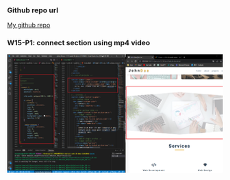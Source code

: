 ### Github repo url

[My github repo](https://github.com/anan826/1111-sweb-1N-demo-211410658.git)

### W15-P1: connect section using mp4 video

![](w15-p1.png)
